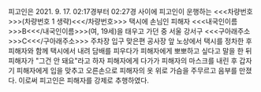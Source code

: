 피고인은 2021. 9. 17. 02:17경부터 02:27경 사이에 피고인이 운행하는 <<<차량번호>>>(차량번호 1 생략)<<</차량번호>>> 택시에 손님인 피해자 <<<내국인이름>>>B<<</내국인이름>>>(여, 19세)을 태우고 가던 중 서울 강서구 <<<구아래주소>>>C<<</구아래주소>>> 주차장 입구 맞은편 공사장 앞 노상에서 택시를 정차한 후 피해자와 함께 택시에서 내려 담배를 피우다가 피해자에게 뽀뽀하고 싶다고 말을 한 뒤 피해자가 "그건 안 돼요"라고 하자 피해자에게 다가가 피해자의 마스크를 내린 후 갑자기 피해자에게 입을 맞추고 오른손으로 피해자의 옷 위로 가슴을 주무르고 음부를 만졌다.
이로써 피고인은 피해자를 강제로 추행하였다.
